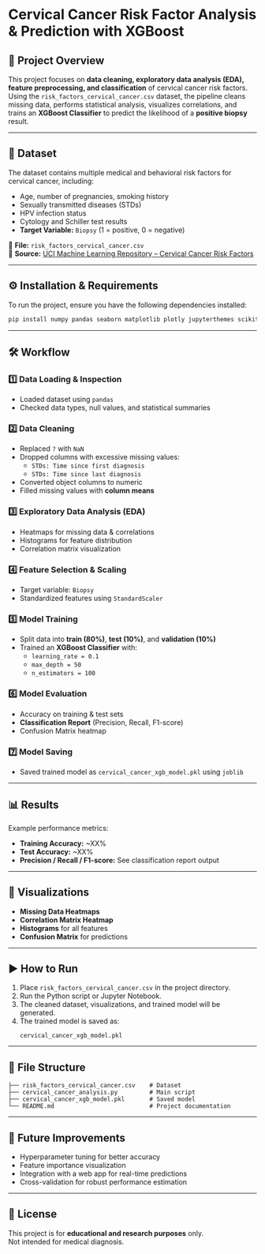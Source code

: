 # Cervical Cancer Risk Factor Analysis & Prediction with XGBoost

## 📌 Project Overview
This project focuses on **data cleaning, exploratory data analysis (EDA), feature preprocessing, and classification** of cervical cancer risk factors.  
Using the `risk_factors_cervical_cancer.csv` dataset, the pipeline cleans missing data, performs statistical analysis, visualizes correlations, and trains an **XGBoost Classifier** to predict the likelihood of a **positive biopsy** result.

---

## 📂 Dataset
The dataset contains multiple medical and behavioral risk factors for cervical cancer, including:
- Age, number of pregnancies, smoking history
- Sexually transmitted diseases (STDs)
- HPV infection status
- Cytology and Schiller test results  
- **Target Variable:** `Biopsy` (1 = positive, 0 = negative)

📄 **File:** `risk_factors_cervical_cancer.csv`  
🔗 **Source:** [UCI Machine Learning Repository – Cervical Cancer Risk Factors](https://archive.ics.uci.edu/ml/datasets/Cervical+cancer+%28Risk+Factors%29)

---

## ⚙️ Installation & Requirements
To run the project, ensure you have the following dependencies installed:

```bash
pip install numpy pandas seaborn matplotlib plotly jupyterthemes scikit-learn xgboost joblib
```

---

## 🛠 Workflow
### 1️⃣ **Data Loading & Inspection**
- Loaded dataset using `pandas`
- Checked data types, null values, and statistical summaries

### 2️⃣ **Data Cleaning**
- Replaced `?` with `NaN`
- Dropped columns with excessive missing values:
  - `STDs: Time since first diagnosis`
  - `STDs: Time since last diagnosis`
- Converted object columns to numeric
- Filled missing values with **column means**

### 3️⃣ **Exploratory Data Analysis (EDA)**
- Heatmaps for missing data & correlations
- Histograms for feature distribution
- Correlation matrix visualization

### 4️⃣ **Feature Selection & Scaling**
- Target variable: `Biopsy`
- Standardized features using `StandardScaler`

### 5️⃣ **Model Training**
- Split data into **train (80%)**, **test (10%)**, and **validation (10%)**
- Trained an **XGBoost Classifier** with:
  - `learning_rate = 0.1`
  - `max_depth = 50`
  - `n_estimators = 100`

### 6️⃣ **Model Evaluation**
- Accuracy on training & test sets
- **Classification Report** (Precision, Recall, F1-score)
- Confusion Matrix heatmap

### 7️⃣ **Model Saving**
- Saved trained model as `cervical_cancer_xgb_model.pkl` using `joblib`

---

## 📊 Results
Example performance metrics:
- **Training Accuracy:** ~XX%
- **Test Accuracy:** ~XX%
- **Precision / Recall / F1-score:** See classification report output

---

## 📸 Visualizations
- **Missing Data Heatmaps**
- **Correlation Matrix Heatmap**
- **Histograms** for all features
- **Confusion Matrix** for predictions

---

## ▶️ How to Run
1. Place `risk_factors_cervical_cancer.csv` in the project directory.
2. Run the Python script or Jupyter Notebook.
3. The cleaned dataset, visualizations, and trained model will be generated.
4. The trained model is saved as:
   ```
   cervical_cancer_xgb_model.pkl
   ```

---

## 📁 File Structure
```
├── risk_factors_cervical_cancer.csv    # Dataset
├── cervical_cancer_analysis.py         # Main script
├── cervical_cancer_xgb_model.pkl       # Saved model
└── README.md                           # Project documentation
```

---

## 📌 Future Improvements
- Hyperparameter tuning for better accuracy
- Feature importance visualization
- Integration with a web app for real-time predictions
- Cross-validation for robust performance estimation

---

## 📜 License
This project is for **educational and research purposes** only.  
Not intended for medical diagnosis.
